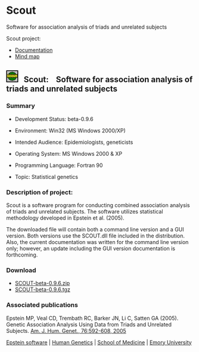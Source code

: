 # Scout
Software for association analysis of triads and unrelated subjects

<div class="p2">Scout project:</div>

*   [Documentation](scout.pdf)
*   [Mind map](scout_map.html)

</div>

## ![scout](scout.jpg)   <span class="large">Scout:    Software for association analysis of triads and unrelated subjects</span>

### Summary

*   Development Status: beta-0.9.6  

*   Environment: Win32 (MS Windows 2000/XP)  

*   Intended Audience: Epidemiologists, geneticists  

*   Operating System: MS Windows 2000 & XP  

*   Programming Language: Fortran 90  

*   Topic: Statistical genetics  

### Description of project:

Scout is a software program for conducting combined association analysis of triads and unrelated subjects. The software utilizes statistical methodology developed in Epstein et al. (2005).  

The downloaded file will contain both a command line version and a GUI version. Both versions use the SCOUT.dll file included in the distribution. Also, the current documentation was written for the command line version only; however, an update including the GUI version documentation is forthcoming.  

### Download

*   [SCOUT-beta-0.9.6.zip](SCOUT-beta-0.9.6.zip)
*   [SCOUT-beta-0.9.6.tgz](SCOUT-beta-0.9.6.tgz)

### Associated publications

Epstein MP, Veal CD, Trembath RC, Barker JN, Li C, Satten GA (2005). Genetic Association Analysis Using Data from Triads and Unrelated Subjects. [Am. J. Hum. Genet., 76:592-608, 2005](http://www.ajhg.org/AJHG/abstract/S0002-9297(07)62871-7)

[Epstein software](http://genetics.emory.edu/labs/epstein/software/index.html) | [Human Genetics](http://genetics.emory.edu/) | [School of Medicine](http://www.med.emory.edu/) | [Emory University](http://www.emory.edu/)
